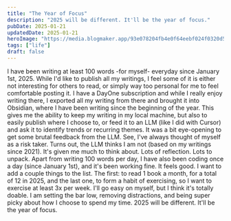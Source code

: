 ```yaml
---
title: "The Year of Focus"
description: "2025 will be different. It'll be the year of focus."
pubDate: 2025-01-21
updatedDate: 2025-01-21
heroImage: "https://media.blogmaker.app/93e078204fb4e0f64eebf024f0320d56.png"
tags: ["life"]
draft: false
---
```


I have been writing at least 100 words -for myself- everyday since January 1st, 2025. While I'd like to publish all my writings, I feel some of it is either not interesting for others to read, or simply way too personal for me to feel comfortable posting it. I have a DayOne subscription and while I really enjoy writing there, I exported all my writing from there and brought it into Obsidian, where I have been writing since the beginning of the year. This gives me the ability to keep my writing in my local machine, but also to easily publish where I choose to, or feed it to an LLM (like I did with Cursor) and ask it to identify trends or recurring themes. It was a bit eye-opening to get some brutal feedback from the LLM. See, I've always thought of myself as a risk taker. Turns out, the LLM thinks I am not (based on my writings since 2021). It's given me much to think about. Lots of reflection. Lots to unpack. Apart from writing 100 words per day, I have also been coding once a day (since January 1st), and it's been working fine. It feels good. I want to add a couple things to the list. The first: to read 1 book a month, for a total of 12 in 2025, and the last one, to form a habit of exercising, so I want to exercise at least 3x per week. I'll go easy on myself, but I think it's totally doable. I am setting the bar low, removing distractions, and being super picky about how I choose to spend my time. 2025 will be different. It'll be the year of focus.